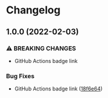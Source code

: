 # Changelog

## 1.0.0 (2022-02-03)


### ⚠ BREAKING CHANGES

* GitHub Actions badge link

### Bug Fixes

* GitHub Actions badge link ([18f6e64](https://www.github.com/hzi-bifo/snakemake-workflow-univec-removal/commit/18f6e6422238a6b5833f003ce4554038bc101841))
